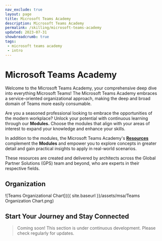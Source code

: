 ```yaml
---
nav_exclude: true
layout: page
title: Microsoft Teams Academy
description: Microsoft Teams Academy
permalink: /skilling/microsoft-teams-academy
updated: 2023-07-31
showbreadcrumb: true
tags: 
 - microsoft teams academy
 - intro
---
```


# Microsoft Teams Academy

Welcome to the Microsoft Teams Academy, your comprehensive deep dive into everything Microsoft Teams! The Microsoft Teams Academy embraces a service-oriented organizational approach, making the deep and broad domain of Teams more easily consumable.

Are you a seasoned professional looking to embrace the opportunities of the modern workplace? Unlock your potential with continuous learning through our **Modules.** Choose the modules that align with your areas of interest to expand your knowledge and enhance your skills.

In addition to the modules, the Microsoft Teams Academy's **[Resources](https://microsoft.github.io/PartnerResources/modern-workplace/)** complement the **Modules** and empower you to explore concepts in greater detail and gain practical insights to apply in real-world scenarios. 

These resources are created and delivered by architects across the Global Partner Solutions (GPS) team and beyond, who are experts in their respective fields.

## Organization
![Teams Organizational Chart]({{ site.baseurl }}/assets/msa/Teams Organization Chart.png)

## Start Your Journey and Stay Connected

> Coming soon! This section is under continuous development. Please check regularly for updates.